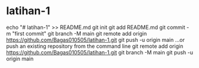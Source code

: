 # latihan-1
echo "# latihan-1" >> README.md
git init
git add README.md
git commit -m "first commit"
git branch -M main
git remote add origin https://github.com/Bagas010505/latihan-1.git
git push -u origin main
…or push an existing repository from the command line
git remote add origin https://github.com/Bagas010505/latihan-1.git
git branch -M main
git push -u origin main
